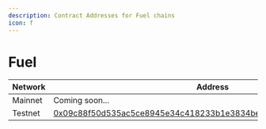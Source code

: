 ```yaml
---
description: Contract Addresses for Fuel chains
icon: f
---
```


# Fuel

| Network | Address                                                                                                                                                                            |
| ------- | ---------------------------------------------------------------------------------------------------------------------------------------------------------------------------------- |
| Mainnet | Coming soon...                                                                                                                                                                     |
| Testnet | [0x09c88f50d535ac5ce8945e34c418233b1e3834be9a88effb57cb137321fbae0c](https://app-testnet.fuel.network/contract/0x09c88f50d535ac5ce8945e34c418233b1e3834be9a88effb57cb137321fbae0c) |
